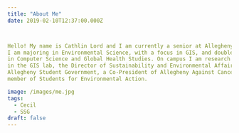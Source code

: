 ```yaml
---
title: "About Me"
date: 2019-02-10T12:37:00.000Z



Hello! My name is Cathlin Lord and I am currently a senior at Allegheny College.
I am majoring in Environmental Science, with a focus in GIS, and double-minoring
in Computer Science and Global Health Studies. On campus I am research assistant
in the GIS lab, the Director of Sustainability and Environmental Affairs for
Allegheny Student Government, a Co-President of Allegheny Against Cancer, and a
member of Students for Environmental Action.

image: /images/me.jpg
tags:
  - Cecil
  - SSG
draft: false
---
```


